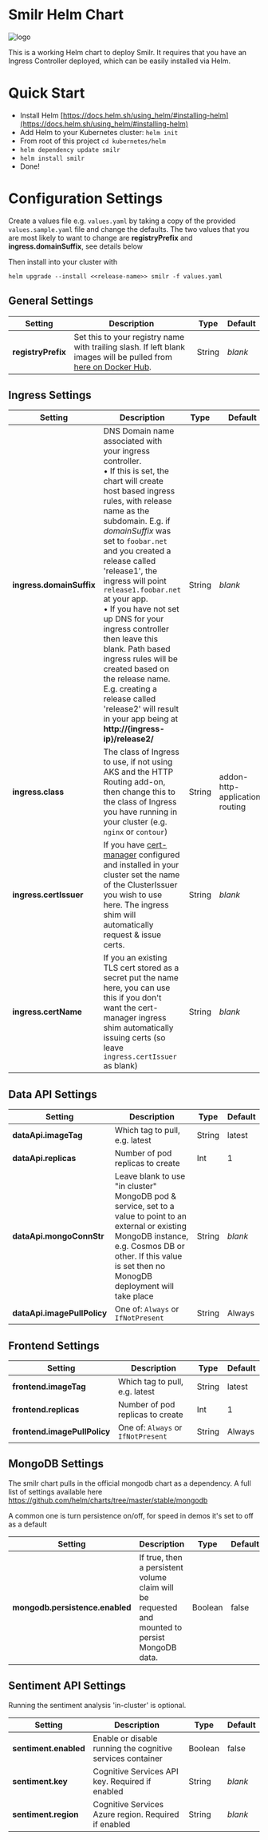 # Smilr Helm Chart

![logo](https://datamountaineer.com/wp-content/uploads/2016/09/helm.png)

This is a working Helm chart to deploy Smilr. It requires that you have an Ingress Controller deployed, which can be easily installed via Helm.

# Quick Start

- Install Helm [https://docs.helm.sh/using_helm/#installing-helm](https://docs.helm.sh/using_helm/#installing-helm)
- Add Helm to your Kubernetes cluster: `helm init`
- From root of this project `cd kubernetes/helm`
- `helm dependency update smilr`
- `helm install smilr`
- Done!

# Configuration Settings

Create a values file e.g. `values.yaml` by taking a copy of the provided `values.sample.yaml` file and change the defaults. The two values that you are most likely to want to change are **registryPrefix** and **ingress.domainSuffix**, see details below

Then install into your cluster with
```
helm upgrade --install <<release-name>> smilr -f values.yaml
```

## General Settings
|  Setting  |  Description           | Type | Default |
| --------- | ---------------------- | ---- | ------- |
| **registryPrefix** | Set this to your registry name with trailing slash. If left blank images will be pulled from [here on Docker Hub](https://hub.docker.com/u/smilr/). | String | *blank* |

## Ingress Settings
|  Setting  |  Description           | Type | Default |
| --------- | ---------------------- | ---- | ------- |
| **ingress.domainSuffix** | DNS Domain name associated with your ingress controller.<br/> &bull; If this is set, the chart will create host based ingress rules, with release name as the subdomain. E.g. if *domainSuffix* was set to `foobar.net` and you created a release called 'release1', the ingress will point `release1.foobar.net` at your app.<br/> &bull; If you have not set up DNS for your ingress controller then leave this blank. Path based ingress rules will be created based on the release name. E.g. creating a release called 'release2' will result in your app being at **http://{ingress-ip}/release2/** | String | *blank* |
| **ingress.class** | The class of Ingress to use, if not using AKS and the HTTP Routing add-on, then change this to the class of Ingress you have running in your cluster (e.g. `nginx` or `contour`) | String | addon-http-application-routing |
| **ingress.certIssuer** | If you have [cert-manager](https://github.com/jetstack/cert-manager) configured and installed in your cluster set the name of the ClusterIssuer you wish to use here. The ingress shim will automatically request & issue certs. | String | *blank* |
| **ingress.certName** | If you an existing TLS cert stored as a secret put the name here, you can use this if you don't want the cert-manager ingress shim automatically issuing certs (so leave `ingress.certIssuer` as blank) | String | *blank* |

## Data API Settings
|  Setting  |  Description           | Type | Default |
| --------- | ---------------------- | ---- | ------- |
|**dataApi.imageTag** | Which tag to pull, e.g. latest | String | latest |
|**dataApi.replicas** | Number of pod replicas to create | Int | 1 |
| **dataApi.mongoConnStr** | Leave blank to use "in cluster" MongoDB pod & service, set to a value to point to an external or existing MongoDB instance, e.g. Cosmos DB or other. If this value is set then no MonogDB deployment will take place | String | *blank* |
| **dataApi.imagePullPolicy** | One of: `Always` or `IfNotPresent` | String | Always |

## Frontend Settings
|  Setting  |  Description           | Type | Default |
| --------- | ---------------------- | ---- | ------- |
| **frontend.imageTag** | Which tag to pull, e.g. latest | String | latest |
| **frontend.replicas** | Number of pod replicas to create | Int | 1 |
| **frontend.imagePullPolicy** | One of: `Always` or `IfNotPresent` | String | Always |

## MongoDB Settings

The smilr chart pulls in the official mongodb chart as a dependency. A full list of settings available here https://github.com/helm/charts/tree/master/stable/mongodb

A common one is turn persistence on/off, for speed in demos it's set to off as a default

|  Setting  |  Description           | Type | Default |
| --------- | ---------------------- | ---- | ------- |
| **mongodb.persistence.enabled** | If true, then a persistent volume claim will be requested and mounted to persist MongoDB data. | Boolean | false |

## Sentiment API Settings
Running the sentiment analysis 'in-cluster' is optional.

|  Setting  |  Description           | Type | Default |
| --------- | ---------------------- | ---- | ------- |
| **sentiment.enabled** | Enable or disable running the cognitive services container | Boolean | false |
| **sentiment.key** | Cognitive Services API key. Required if enabled | String | *blank* |
| **sentiment.region** | Cognitive Services Azure region. Required if enabled | String | *blank* |